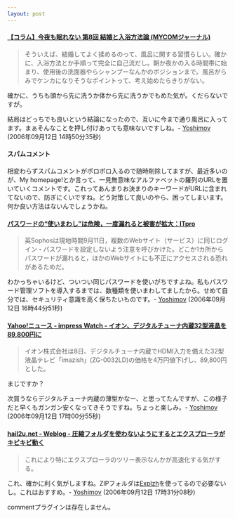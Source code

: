 ```yaml
---
layout: post
---
```

<h4><a href="http://journal.mycom.co.jp/column/nemurenai/008/">【コラム】今夜も眠れない 第8回 結婚と入浴方法論 (MYCOMジャーナル)</a></h4>
<blockquote><p>そういえば、結婚してよく揉めるのって、風呂に関する習慣らしい。確かに、入浴方法とか手順って完全に自己流だし。朝か夜かの入る時間帯に始まり、使用後の洗面器やらシャンプーなんかのポジションまで。風呂がらみでケンカになりそうなポイントって、考え始めたらきりがない。</p>
</blockquote>
<p>確かに、うちも頭から先に洗うか体から先に洗うかでもめた気が。くだらないですが。</p>
<p>結局はどっちでも良いという結論になったので、互いに今まで通り風呂に入ってます。まぁそんなことを押し付けあっても意味ないですしね。- <a href="/?page=Yoshimov" class="wikipage">Yoshimov</a> (2006年09月12日 14時50分35秒)</p>
<h4>スパムコメント</h4>
<p>相変わらずスパムコメントがポロポロ入るので随時削除してますが、最近多いのが、My homepage!とか言って、一見無意味なアルファベットの羅列のURLを置いていくコメントです。これってあんまりお決まりのキーワードがURLに含まれてないので、防ぎにくいですね。どう対策して良いのやら、困ってしまいます。何か良い方法はないんでしょうかね。</p>
<h4><a href="http://itpro.nikkeibp.co.jp/article/NEWS/20060912/247748/">パスワードの“使いまわし”は危険，一度漏れると被害が拡大：ITpro</a></h4>
<blockquote><p>英Sophosは現地時間9月11日，複数のWebサイト（サービス）に同じログイン・パスワードを設定しないよう注意を呼びかけた。どこか1カ所からパスワードが漏れると，ほかのWebサイトにも不正にアクセスされる恐れがあるためだ。</p>
</blockquote>
<p>わかっちゃいるけど、ついつい同じパスワードを使いがちですよね。私もパスワード管理ソフトを導入するまでは、数種類を使いまわしてましたから。せめて自分では、セキュリティ意識を高く保ちたいものです。- <a href="/?page=Yoshimov" class="wikipage">Yoshimov</a> (2006年09月12日 16時44分51秒)</p>
<h4><a href="http://headlines.yahoo.co.jp/hl?a=20060911-00000028-imp-sci">Yahoo!ニュース - impress Watch - イオン、デジタルチューナ内蔵32型液晶を89,800円に</a></h4>
<blockquote><p>イオン株式会社は8日、デジタルチューナ内蔵でHDMI入力を備えた32型液晶テレビ「imazish」(ZG-0032LD)の価格を4万円値下げし、89,800円とした。</p>
</blockquote>
<p>まじですか？</p>
<p>次買うならデジタルチューナ内蔵の薄型かなー、と思ってたんですが、この様子だと早くもガンガン安くなってきそうですね。ちょっと楽しみ。- <a href="/?page=Yoshimov" class="wikipage">Yoshimov</a> (2006年09月12日 17時00分55秒)</p>
<h4><a href="http://hail2u.net/blog/software/turn-off-zip-folder.html">hail2u.net - Weblog - 圧縮フォルダを使わないようにするとエクスプローラがキビキビ動く</a></h4>
<blockquote><p>これにより特にエクスプローラのツリー表示なんかが高速化する気がする。</p>
</blockquote>
<p>これ、確かに利く気がしますね。ZIPフォルダは<a href="http://ponsoftware.com/archiver/">Explzh</a>を使ってるので必要ないし。これはおすすめ。- <a href="/?page=Yoshimov" class="wikipage">Yoshimov</a> (2006年09月12日 17時31分08秒)</p>
<p><span class="error">commentプラグインは存在しません。</span> </p>
